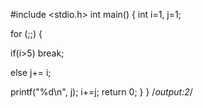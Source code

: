 #include <stdio.h>
int main()
{ 
    int i=1, j=1;

for (;;) {

if(i>5) break;

else j+= i;

printf("%d\n", j); i+=j;
return 0;
}
}
/*output:2*/